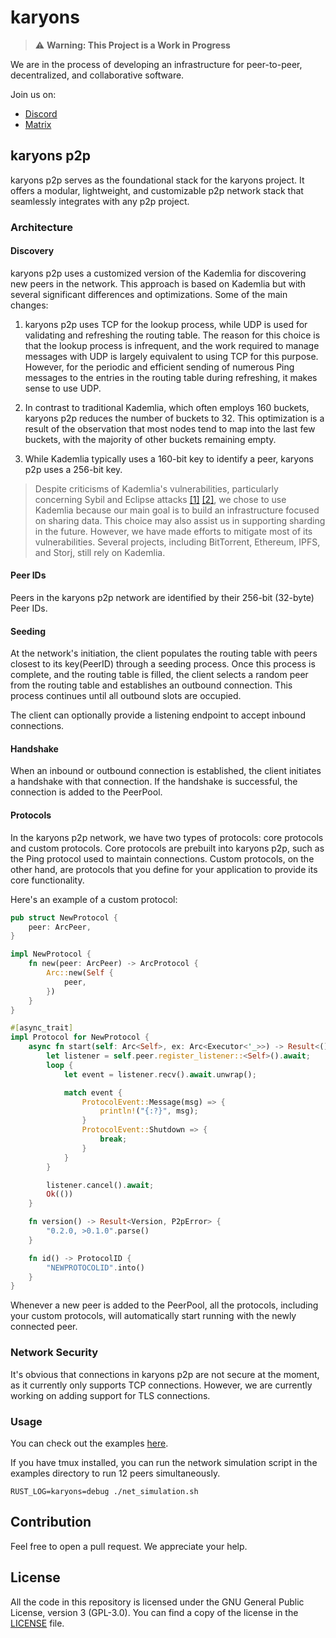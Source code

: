# karyons

> :warning: **Warning: This Project is a Work in Progress**

We are in the process of developing an infrastructure for peer-to-peer,
decentralized, and collaborative software.

Join us on:

- [Discord](https://discord.gg/NDSpDdck)
- [Matrix](https://matrix.to/#/#karyons:matrix.org)

## karyons p2p

karyons p2p serves as the foundational stack for the karyons project. It
offers a modular, lightweight, and customizable p2p network stack that 
seamlessly integrates with any p2p project.

### Architecture 

#### Discovery 

karyons p2p uses a customized version of the Kademlia for discovering new peers 
in the network. This approach is based on Kademlia but with several significant 
differences and optimizations. Some of the main changes:

1. karyons p2p uses TCP for the lookup process, while UDP is used for
   validating and refreshing the routing table. The reason for this choice is
   that the lookup process is infrequent, and the work required to manage
   messages with UDP is largely equivalent to using TCP for this purpose.
   However, for the periodic and efficient sending of numerous Ping messages to
   the entries in the routing table during refreshing, it makes sense to
   use UDP.  

2. In contrast to traditional Kademlia, which often employs 160 buckets,
   karyons p2p reduces the number of buckets to 32. This optimization is a
   result of the observation that most nodes tend to map into the last few
   buckets, with the majority of other buckets remaining empty.

3. While Kademlia typically uses a 160-bit key to identify a peer, karyons p2p
   uses a 256-bit key.

> Despite criticisms of Kademlia's vulnerabilities, particularly concerning
> Sybil and Eclipse attacks [[1]](https://eprint.iacr.org/2018/236.pdf)
> [[2]](https://arxiv.org/abs/1908.10141), we chose to use Kademlia because our
> main goal is to build an infrastructure focused on sharing data. This choice
> may also assist us in supporting sharding in the future. However, we have made
> efforts to mitigate most of its vulnerabilities. Several projects, including
> BitTorrent, Ethereum, IPFS, and Storj, still rely on Kademlia.

#### Peer IDs

Peers in the karyons p2p network are identified by their 256-bit (32-byte) Peer IDs.

#### Seeding

At the network's initiation, the client populates the routing table with peers
closest to its key(PeerID) through a seeding process. Once this process is
complete, and the routing table is filled, the client selects a random peer
from the routing table and establishes an outbound connection. This process
continues until all outbound slots are occupied.

The client can optionally provide a listening endpoint to accept inbound 
connections.

#### Handshake

When an inbound or outbound connection is established, the client initiates a
handshake with that connection. If the handshake is successful, the connection
is added to the PeerPool.

#### Protocols

In the karyons p2p network, we have two types of protocols: core protocols and
custom protocols. Core protocols are prebuilt into karyons p2p, such as the
Ping protocol used to maintain connections. Custom protocols, on the other
hand, are protocols that you define for your application to provide its core
functionality.

Here's an example of a custom protocol:

```rust
pub struct NewProtocol {
    peer: ArcPeer,
}

impl NewProtocol {
    fn new(peer: ArcPeer) -> ArcProtocol {
        Arc::new(Self {
            peer,
        })
    }
}

#[async_trait]
impl Protocol for NewProtocol {
    async fn start(self: Arc<Self>, ex: Arc<Executor<'_>>) -> Result<(), P2pError> {
        let listener = self.peer.register_listener::<Self>().await;
        loop {
            let event = listener.recv().await.unwrap();

            match event {
                ProtocolEvent::Message(msg) => {
                    println!("{:?}", msg);
                }
                ProtocolEvent::Shutdown => {
                    break;
                }
            }
        }

        listener.cancel().await;
        Ok(())
    }

    fn version() -> Result<Version, P2pError> {
        "0.2.0, >0.1.0".parse()
    }

    fn id() -> ProtocolID {
        "NEWPROTOCOLID".into()
    }
}

```

Whenever a new peer is added to the PeerPool, all the protocols, including 
your custom protocols, will automatically start running with the newly connected peer.

### Network Security

It's obvious that connections in karyons p2p are not secure at the moment, as
it currently only supports TCP connections. However, we are currently working
on adding support for TLS connections.

### Usage

You can check out the examples [here](./p2p/examples). 

If you have tmux installed, you can run the network simulation script in the 
examples directory to run 12 peers simultaneously.

    RUST_LOG=karyons=debug ./net_simulation.sh

## Contribution

Feel free to open a pull request. We appreciate your help.

## License

All the code in this repository is licensed under the GNU General Public
License, version 3 (GPL-3.0). You can find a copy of the license in the
[LICENSE](./LICENSE) file.

